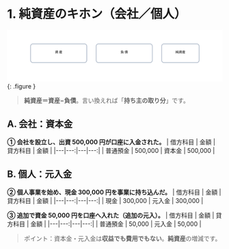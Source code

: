 # 1. 純資産のキホン（会社／個人）

![純資産のイメージ](../assets/img/ch11/equity_bookvalue.svg){: .figure }

> **純資産＝資産−負債**。言い換えれば「**持ち主の取り分**」です。

## A. 会社：資本金

**① 会社を設立し、出資 500,000 円が口座に入金された。**
| 借方科目 | 金額 | 貸方科目 | 金額 |
|---|---:|---|---:|
| 普通預金 | 500,000 | 資本金 | 500,000 |

## B. 個人：元入金

**② 個人事業を始め、現金 300,000 円を事業に持ち込んだ。**
| 借方科目 | 金額 | 貸方科目 | 金額 |
|---|---:|---|---:|
| 現金 | 300,000 | 元入金 | 300,000 |

**③ 追加で資金 50,000 円を口座へ入れた（追加の元入）。**
| 借方科目 | 金額 | 貸方科目 | 金額 |
|---|---:|---|---:|
| 普通預金 | 50,000 | 元入金 | 50,000 |

> ポイント：資本金・元入金は<strong>収益でも費用でもない</strong>。**純資産**の増減です。
